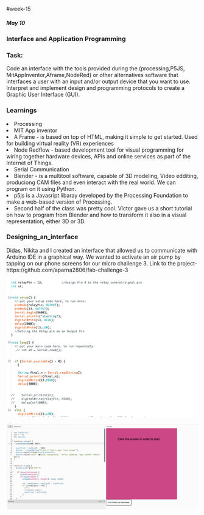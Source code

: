 #week-15
<h5> May 10 </h5>
<h3> Interface and Application Programming </h3>
<h3>Task:</h3>
Code an interface with the tools provided during the (processing,P5JS, MitAppInventor,Aframe,NodeRed) or other alternatives software that interfaces a user with an input and/or output device that you want to use. Interpret and implement design and programming protocols to create a Graphic User Interface (GUI).
<h3>Learnings</h3>
<li>Processing
<li>MIT App inventor
<li>A Frame - is based on top of HTML, making it simple to get started. Used for building virtual reality (VR) experiences
<li>Node Redflow - based development tool for visual programming for wiring together hardware devices, APIs and online services as part of the Internet of Things.
<li>Serial Communication
<li>Blender - is a multitool software, capable of 3D modeling, Video edditing, produciong CAM files and even interact with the real world. We can program on it using Python.
<li>p5js is a Javasript libaray developed by the Processing Foundation to make a web-based version of Processing.
<li>Second half of the class was pretty cool. Victor gave us a short tutorial on how to program from Blender and how to transform it also in a visual representation, either 3D or 3D.
<h3>Designing_an_interface</h3>
Didas, Nikita and I created an interface that allowed us to communicate with Arduino IDE in a graphical way. We wanted to activate an air pump by tapping on our phone screens for our micro challenge 3. Link to the project- https://github.com/aparna2806/fab-challenge-3
<p align="center">
<img title="miro" alt="brainstorm" src="/images/15.png" width="560"/>

<p align="center">
<img title="miro" alt="brainstorm" src="/images/16.png" width="560"/>
